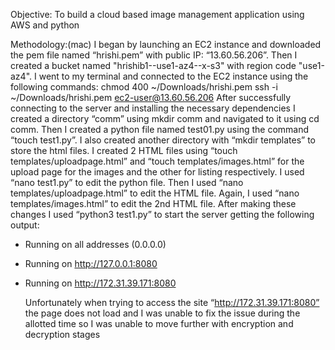 Objective: To build a cloud based image management application using AWS and python

Methodology:(mac)
	I began by launching an EC2 instance and downloaded the pem file named “hrishi.pem” with public IP: “13.60.56.206”. Then I created a bucket named "hrishib1--use1-az4--x-s3" with region code "use1-az4". I went to my terminal and connected to the EC2 instance using the following commands:
chmod 400 ~/Downloads/hrishi.pem
ssh -i ~/Downloads/hrishi.pem ec2-user@13.60.56.206
	After successfully connecting to the server and installing the necessary dependencies I created a directory “comm” using mkdir comm and navigated to it using cd comm. Then I created a python file named test01.py using the command “touch test1.py”. I also created another directory with “mkdir templates” to store the html files. I created 2 HTML files using “touch templates/uploadpage.html” and “touch templates/images.html” for the upload page for the images and the other for listing respectively.
  I used “nano test1.py” to edit the python file. Then I used “nano templates/uploadpage.html” to edit the HTML file. Again, I used “nano templates/images.html” to edit the 2nd HTML file. After making these changes I used “python3 test1.py” to start the server getting the following output:
* Running on all addresses (0.0.0.0)
* Running on http://127.0.0.1:8080
* Running on http://172.31.39.171:8080

	Unfortunately when trying to access the site “http://172.31.39.171:8080” the page does not load and I was unable to fix the issue during the allotted time so I was unable to move further with encryption and decryption stages
